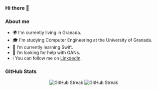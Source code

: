 ### Hi there 👋

### About me

- 🌍 I'm currently living in Granada.
- 🎓 I'm studying Computer Engineering at the University of Granada.
- 🌱 I’m currently learning Swift.
- 🤔 I’m looking for help with GANs.
- ℹ️ You can follow me on [LinkdedIn](https://www.linkedin.com/in/carlota-de-la-vega/).

### GitHub Stats
<p align="center">
  <img src="https://github-readme-stats.vercel.app/api?username=carlotiii30&show_icons=true&theme=dark" alt="GitHub Streak" />
  <img src="https://github-readme-streak-stats.herokuapp.com/?user=carlotiii30&theme=highcontrast" alt="GitHub Streak"/>
</p>
